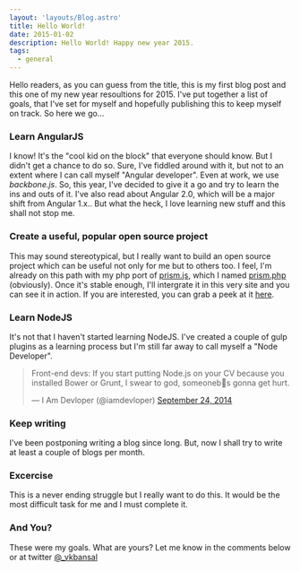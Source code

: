 ```yaml
---
layout: 'layouts/Blog.astro'
title: Hello World!
date: 2015-01-02
description: Hello World! Happy new year 2015.
tags:
  - general
---
```


Hello readers, as you can guess from the title, this is my first blog post and this one of my new year resoultions for 2015. I've put together a list of goals, that I've set for myself and hopefully publishing this to keep myself on track. So here we go...

### Learn AngularJS

I know! It's the "cool kid on the block" that everyone should know. But I didn't get a chance to do so. Sure, I've fiddled around with it, but not to an extent where I can call myself "Angular developer". Even at work, we use _backbone.js_. So, this year, I've decided to give it a go and try to learn the ins and outs of it. I've also read about Angular 2.0, which will be a major shift from Angular 1.x.. But what the heck, I love learning new stuff and this shall not stop me.

### Create a useful, popular open source project

This may sound stereotypical, but I really want to build an open source project which can be useful not only for me but to others too. I feel, I'm already on this path with my php port of [prism.js](http://prismjs.com), which I named [prism.php](https://github.com/vkbansal/prism.php) (obviously). Once it's stable enough, I'll intergrate it in this very site and you can see it in action. If you are interested, you can grab a peek at it [here](http://vkbansal.github.io/prism.php/).

### Learn NodeJS

It's not that I haven't started learning NodeJS. I've created a couple of gulp plugins as a learning process but I'm still far away to call myself a "Node Developer".

<blockquote class="twitter-tweet" lang="en"><p>Front-end devs: If you start putting Node.js on your CV because you installed Bower or Grunt, I swear to god, someoneb s gonna get hurt.</p>&mdash; I Am Devloper (@iamdevloper) <a href="https://twitter.com/iamdevloper/status/514797811716861953">September 24, 2014</a></blockquote>
<script async src="//platform.twitter.com/widgets.js" charset="utf-8"></script>

### Keep writing

I've been postponing writing a blog since long. But, now I shall try to write at least a couple of blogs per month.

### Excercise

This is a never ending struggle but I really want to do this. It would be the most difficult task for me and I must complete it.

### And You?

These were my goals. What are yours? Let me know in the comments below or at twitter [@\_vkbansal](https://twitter.com/_vkbansal)
